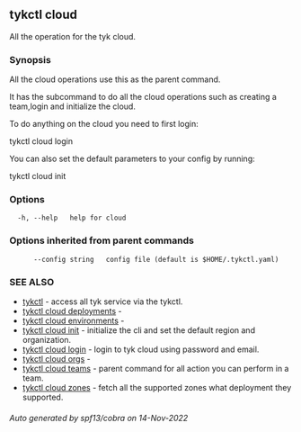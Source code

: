## tykctl cloud

All the operation for the tyk cloud.

### Synopsis


All the cloud operations use this as the parent command.

It has the subcommand to do all the cloud operations such as creating a team,login and initialize the cloud.

To do anything on the cloud you need to first login:

tykctl cloud login 

You can also set the default parameters to your config by running:

tykctl cloud init



### Options

```
  -h, --help   help for cloud
```

### Options inherited from parent commands

```
      --config string   config file (default is $HOME/.tykctl.yaml)
```

### SEE ALSO

* [tykctl](tykctl.md)	 - access all tyk service via the tykctl.
* [tykctl cloud deployments](tykctl_cloud_deployments.md)	 - 
* [tykctl cloud environments](tykctl_cloud_environments.md)	 - 
* [tykctl cloud init](tykctl_cloud_init.md)	 - initialize the cli and set the default region and organization.
* [tykctl cloud login](tykctl_cloud_login.md)	 - login to tyk cloud using password and email.
* [tykctl cloud orgs](tykctl_cloud_orgs.md)	 - 
* [tykctl cloud teams](tykctl_cloud_teams.md)	 - parent command for all action you can perform in a team.
* [tykctl cloud zones](tykctl_cloud_zones.md)	 - fetch all the supported zones what deployment they supported.

###### Auto generated by spf13/cobra on 14-Nov-2022
